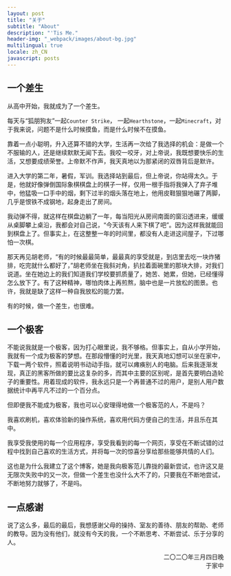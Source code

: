 ```yaml
---
layout: post
title: "关于"
subtitle: "About"
description: "'Tis Me."
header-img: "_webpack/images/about-bg.jpg"
multilingual: true
locale: zh_CN
javascript: posts
---
```



## 一个差生

从高中开始，我就成为了一个差生。

每天与“狐朋狗友”一起`Counter Strike`， 一起`Hearthstone`，一起`Minecraft`，对于我来说，问题不是什么时候摸鱼，而是什么时候不在摸鱼。

靠着一点小聪明，升入还算不错的大学，生活再一次给了我选择的机会：是做一个不服输的人，还是继续默默无闻下去。我咬一咬牙，对上帝说，我既想要快乐的生活，又想要成绩荣誉。上帝默不作声，我天真地以为那紧闭的双唇背后是默许。

进入大学的第二年，暑假，军训。我选择站到最后，但上帝说，你站得太久。于是，他就好像弹倒国际象棋棋盘上的棋子一样，仅用一根手指将我弹入了弃子堆中，他猛吸一口手中的烟，剩下过半的烟头落在地上，他用皮鞋狠狠地碾了两脚，几乎是恨铁不成钢地，起身走出了房间。

我动弹不得，就这样在棋盘边躺了一年，每当阳光从房间南面的窗沿透进来，缓缓从桌脚攀上桌沿，我都会对自己说，“今天该有人来下棋了吧”。因为这样我就能回到棋盘上了。但事实上，在这整整一年的时间里，都没有人走进这间屋子，下过哪怕一次棋。

那天再见胡老师，“有的时候最最简单，最最真的享受就是，到店里去吃一块炸猪排，吃完就什么都好了，”胡老师坐在我斜对角，扒拉着面碗里的那块大排，对我们说道。坐在她边上的我们知道我们学校要抓质量了，她苦、她累，但她，已经懂得怎么放下了。有了这种精神，哪怕肉体上再煎熬，脑中也是一片放松的图景。也许，我就是缺了这样一种自我放松的能力罢。

有的时候，做一个差生，也很难。

## 一个极客

不能说我就是一个极客，因为打心眼里说，我不够格。但事实上，自从小学开始，我就有一个成为极客的梦想。在那段懵懂的时光里，我天真地幻想可以坐在家中，下载一两个软件，照着说明书动动手指，就可以瘫痪别人的电脑。后来我逐渐发现，真正的黑客所做的要比这复杂的多，而其中主要的区别呢，是首先要明白造轮子的重要性。用着现成的软件，我永远只是一个再普通不过的用户，是别人用户数据统计中再平凡不过的一个百分点。

但即便我不能成为极客，我也可以心安理得地做一个极客范的人，不是吗？

我喜欢刷机，喜欢体验新的操作系统，喜欢用代码方便自己的生活，并且乐在其中。

我享受我使用的每一个应用程序，享受我看到的每一个网页，享受在不断试错的过程中找到自己喜欢的生活方式，并将每一次的惊喜分享给那些能够共情的人们。

这也是为什么我建立了这个博客，她是我向极客范儿靠拢的最新尝试，也许这又是无限次失败中的又一次，但做一个差生也没什么大不了的，只要我在不断地尝试，不断地努力就够了，不是吗。

## 一点感谢

说了这么多，最后的最后，我想感谢父母的操持、室友的善待、朋友的帮助、老师的教导。因为没有他们，就没有今天的我，一个不断思考、不断尝试、乐于分享的人。

<p style="text-align: right">二〇二〇年三月四日晚<br>于家中</p>